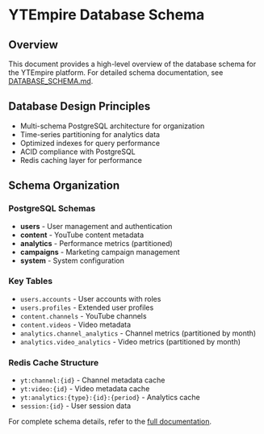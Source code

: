 # YTEmpire Database Schema

## Overview
This document provides a high-level overview of the database schema for the YTEmpire platform. For detailed schema documentation, see [DATABASE_SCHEMA.md](../DATABASE_SCHEMA.md).

## Database Design Principles
- Multi-schema PostgreSQL architecture for organization
- Time-series partitioning for analytics data
- Optimized indexes for query performance
- ACID compliance with PostgreSQL
- Redis caching layer for performance

## Schema Organization

### PostgreSQL Schemas
- **users** - User management and authentication
- **content** - YouTube content metadata
- **analytics** - Performance metrics (partitioned)
- **campaigns** - Marketing campaign management
- **system** - System configuration

### Key Tables
- `users.accounts` - User accounts with roles
- `users.profiles` - Extended user profiles
- `content.channels` - YouTube channels
- `content.videos` - Video metadata
- `analytics.channel_analytics` - Channel metrics (partitioned by month)
- `analytics.video_analytics` - Video metrics (partitioned by month)

### Redis Cache Structure
- `yt:channel:{id}` - Channel metadata cache
- `yt:video:{id}` - Video metadata cache
- `yt:analytics:{type}:{id}:{period}` - Analytics cache
- `session:{id}` - User session data

For complete schema details, refer to the [full documentation](../DATABASE_SCHEMA.md).